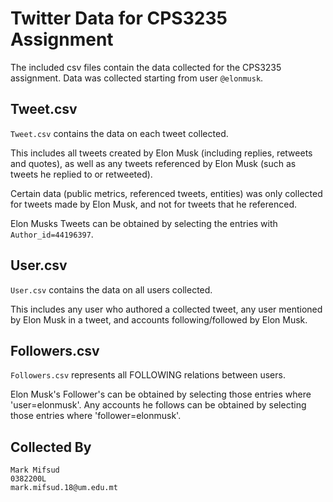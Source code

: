 # Twitter Data for CPS3235 Assignment

The included csv files contain the data collected for the CPS3235 assignment.
Data was collected starting from user `@elonmusk`.

## Tweet.csv

`Tweet.csv` contains the data on each tweet collected.

This includes all tweets created by Elon Musk (including replies, retweets and quotes),
as well as any tweets referenced by Elon Musk (such as tweets he replied to or retweeted).

Certain data (public metrics, referenced tweets, entities) was only collected for tweets made by Elon Musk,
and not for tweets that he referenced.

Elon Musks Tweets can be obtained by selecting the entries with `Author_id=44196397`.

## User.csv

`User.csv` contains the data on all users collected.

This includes any user who authored a collected tweet, any user mentioned by Elon Musk in a tweet,
and accounts following/followed by Elon Musk.

## Followers.csv

`Followers.csv` represents all FOLLOWING relations between users.

Elon Musk's Follower's can be obtained by selecting those entries where 'user=elonmusk'.
Any accounts he follows can be obtained by selecting those entries where 'follower=elonmusk'.

## Collected By

```
Mark Mifsud
0382200L
mark.mifsud.18@um.edu.mt
```
